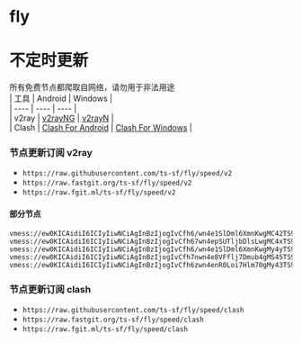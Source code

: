 # fly
# 不定时更新
所有免费节点都爬取自网络，请勿用于非法用途  
|  工具  | Android  | Windows  |  
|  ----  | ----   | ----  |  
| v2ray  | [v2rayNG](https://github.com/2dust/v2rayNG/releases) | [v2rayN](https://github.com/2dust/v2rayN/releases) |  
| Clash  | [Clash For Android](https://github.com/Kr328/ClashForAndroid/releases) | [Clash For Windows](https://github.com/Fndroid/clash_for_windows_pkg/releases) | 
  
### 节点更新订阅  v2ray
- `https://raw.githubusercontent.com/ts-sf/fly/speed/v2`  
- `https://raw.fastgit.org/ts-sf/fly/speed/v2`  
- `https://raw.fgit.ml/ts-sf/fly/speed/v2`  
#### 部分节点  
``` 
vmess://ew0KICAidiI6ICIyIiwNCiAgInBzIjogIvCfh6/wn4e1SlDml6XmnKwgMC42TS9zIiwNCiAgImFkZCI6ICJ0b2t5by5jc2k3bGFoc2MuY29tIiwNCiAgInBvcnQiOiAiOTAwMSIsDQogICJpZCI6ICJlMmI3NTQ5Zi02NjdmLTQxZTgtZDUwMS1hZTU5ZmM4MmRiNjAiLA0KICAiYWlkIjogIjAiLA0KICAic2N5IjogImF1dG8iLA0KICAibmV0IjogIndzIiwNCiAgInR5cGUiOiAibm9uZSIsDQogICJob3N0IjogInRva3lvLmNzaTdsYWhzYy5jb20iLA0KICAicGF0aCI6ICIvdmlkZW8iLA0KICAidGxzIjogIiIsDQogICJzbmkiOiAiIiwNCiAgImFscG4iOiAiIiwNCiAgImZwIjogIiINCn0=
vmess://ew0KICAidiI6ICIyIiwNCiAgInBzIjogIvCfh67wn4epSUTljbDlsLwgMC4xTS9zIiwNCiAgImFkZCI6ICJxdWl6LnZpZGlvLmNvbSIsDQogICJwb3J0IjogIjgwIiwNCiAgImlkIjogImYwYmI1NDEyLTI2OGItNGVmYy1hMjE1LWQyNDI1ZGJlZDgzOSIsDQogICJhaWQiOiAiMCIsDQogICJzY3kiOiAiYXV0byIsDQogICJuZXQiOiAid3MiLA0KICAidHlwZSI6ICJub25lIiwNCiAgImhvc3QiOiAiaWQyNC52cG5zdHVubmVsLm1lIiwNCiAgInBhdGgiOiAiL3ZtZXNzIiwNCiAgInRscyI6ICIiLA0KICAic25pIjogIiIsDQogICJhbHBuIjogIiIsDQogICJmcCI6ICIiDQp9
vmess://ew0KICAidiI6ICIyIiwNCiAgInBzIjogIvCfh6/wn4e1SlDml6XmnKwgMy4yTS9zIiwNCiAgImFkZCI6ICJvc2FrYXl6aC5jc2k3Lm5ldCIsDQogICJwb3J0IjogIjkwMDEiLA0KICAiaWQiOiAiZTJiNzU0OWYtNjY3Zi00MWU4LWQ1MDEtYWU1OWZjODJkYjYwIiwNCiAgImFpZCI6ICIwIiwNCiAgInNjeSI6ICJhdXRvIiwNCiAgIm5ldCI6ICJ3cyIsDQogICJ0eXBlIjogIm5vbmUiLA0KICAiaG9zdCI6ICIiLA0KICAicGF0aCI6ICIvdmlkZW8iLA0KICAidGxzIjogIiIsDQogICJzbmkiOiAiIiwNCiAgImFscG4iOiAiIiwNCiAgImZwIjogIiINCn0=
vmess://ew0KICAidiI6ICIyIiwNCiAgInBzIjogIvCfh7nwn4e8VFflj7Dmub4gMS45TS9zIiwNCiAgImFkZCI6ICJ0dzk5LWhpbmV0Lm15bm9kZXMwMDEub25lIiwNCiAgInBvcnQiOiAiNDQ1IiwNCiAgImlkIjogIjVmMDRkZTg0LTZiN2UtMzU2NC04MmMyLWQyYTk5ODAwMjYyOSIsDQogICJhaWQiOiAiMCIsDQogICJzY3kiOiAiYXV0byIsDQogICJuZXQiOiAidGNwIiwNCiAgInR5cGUiOiAibm9uZSIsDQogICJob3N0IjogInNlb3VsLmNzaTdsYWhzYy5jb20iLA0KICAicGF0aCI6ICIvdmlkZW8iLA0KICAidGxzIjogIiIsDQogICJzbmkiOiAiIiwNCiAgImFscG4iOiAiIiwNCiAgImZwIjogIiINCn0=
vmess://ew0KICAidiI6ICIyIiwNCiAgInBzIjogIvCfh6zwn4enR0Loi7Hlm70gMy43TS9zIiwNCiAgImFkZCI6ICIyMTIuMTEwLjEzNC43IiwNCiAgInBvcnQiOiAiNDQzIiwNCiAgImlkIjogIjNkZTRlYzI3LTc0YjQtNDNlMy1iZjIzLTE4ZTcyNmFjODBiYyIsDQogICJhaWQiOiAiMCIsDQogICJzY3kiOiAiYXV0byIsDQogICJuZXQiOiAid3MiLA0KICAidHlwZSI6ICJub25lIiwNCiAgImhvc3QiOiAiekhHS0xicW42VU0uamFuYmFyb29uLmNvbSIsDQogICJwYXRoIjogIi9QNmtwbjVVS0c0ME1OTEsyIiwNCiAgInRscyI6ICJ0bHMiLA0KICAic25pIjogIiIsDQogICJhbHBuIjogIiINCn0=
```
### 节点更新订阅  clash
- `https://raw.githubusercontent.com/ts-sf/fly/speed/clash`  
- `https://raw.fastgit.org/ts-sf/fly/speed/clash`  
- `https://raw.fgit.ml/ts-sf/fly/speed/clash`  
